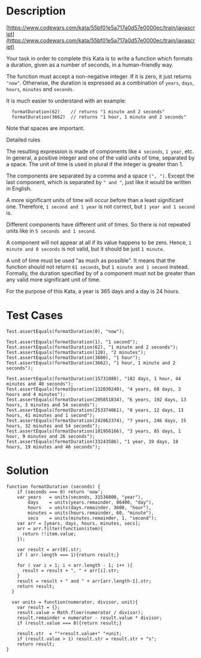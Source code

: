 # Description
[https://www.codewars.com/kata/55bf01e5a717a0d57e0000ec/train/javascript](https://www.codewars.com/kata/55bf01e5a717a0d57e0000ec/train/javascript)

Your task in order to complete this Kata is to write a function which formats a duration, given as a number of seconds, in a human-friendly way.

The function must accept a non-negative integer. If it is zero, it just returns `"now"`. Otherwise, the duration is expressed as a combination of `years`, `days`, `hours`, `minutes` and `seconds`.

It is much easier to understand with an example:
```
  formatDuration(62)    // returns "1 minute and 2 seconds"
  formatDuration(3662)  // returns "1 hour, 1 minute and 2 seconds"
```
Note that spaces are important.

Detailed rules

The resulting expression is made of components like `4 seconds`, `1 year`, etc. In general, a positive integer and one of the valid units of time, separated by a space. The unit of time is used in plural if the integer is greater than 1.

The components are separated by a comma and a space `(", ")`. Except the last component, which is separated by `" and "`, just like it would be written in English.

A more significant units of time will occur before than a least significant one. Therefore, `1 second and 1 year` is not correct, but `1 year and 1 second` is.

Different components have different unit of times. So there is not repeated units like in `5 seconds and 1 second`.

A component will not appear at all if its value happens to be zero. Hence, `1 minute and 0 seconds` is not valid, but it should be just `1 minute`.

A unit of time must be used "as much as possible". It means that the function should not return `61 seconds`, but `1 minute and 1 second` instead. Formally, the duration specified by of a component must not be greater than any valid more significant unit of time.

For the purpose of this Kata, a year is 365 days and a day is 24 hours.

# Test Cases
```
Test.assertEquals(formatDuration(0), "now");

Test.assertEquals(formatDuration(1), "1 second");
Test.assertEquals(formatDuration(62), "1 minute and 2 seconds");
Test.assertEquals(formatDuration(120), "2 minutes");
Test.assertEquals(formatDuration(3600), "1 hour");
Test.assertEquals(formatDuration(3662), "1 hour, 1 minute and 2 seconds");

Test.assertEquals(formatDuration(15731080), "182 days, 1 hour, 44 minutes and 40 seconds");
Test.assertEquals(formatDuration(132030240), "4 years, 68 days, 3 hours and 4 minutes");
Test.assertEquals(formatDuration(205851834), "6 years, 192 days, 13 hours, 3 minutes and 54 seconds");
Test.assertEquals(formatDuration(253374061), "8 years, 12 days, 13 hours, 41 minutes and 1 second");
Test.assertEquals(formatDuration(242062374), "7 years, 246 days, 15 hours, 32 minutes and 54 seconds");
Test.assertEquals(formatDuration(101956166), "3 years, 85 days, 1 hour, 9 minutes and 26 seconds");
Test.assertEquals(formatDuration(33243586), "1 year, 19 days, 18 hours, 19 minutes and 46 seconds");

```
# Solution

```
function formatDuration (seconds) {
    if (seconds === 0) return 'now';
    var years   = units(seconds, 31536000, "year"),
        days    = units(years.remainder, 86400, "day"),
        hours   = units(days.remainder, 3600, "hour"),
        minutes = units(hours.remainder, 60, "minute"),
        secs    = units(minutes.remainder, 1, "second");
    var arr = [years, days, hours, minutes, secs];
    arr = arr.filter(function(item){
      return !!item.value;
    });

    var result = arr[0].str;
    if ( arr.length === 1){return result;}

    for ( var i = 1; i < arr.length - 1; i++ ){
      result = result + ", " + arr[i].str;
    }
    result = result + " and " + arr[arr.length-1].str;
    return result;
  }  

  var units = function(numerator, divisor, unit){
    var result = {};
    result.value = Math.floor(numerator / divisor);
    result.remainder = numerator - result.value * divisor;
    if (result.value === 0){return result;}

    result.str  = ""+result.value+" "+unit;
    if (result.value > 1) result.str = result.str + "s";
    return result;
}

```